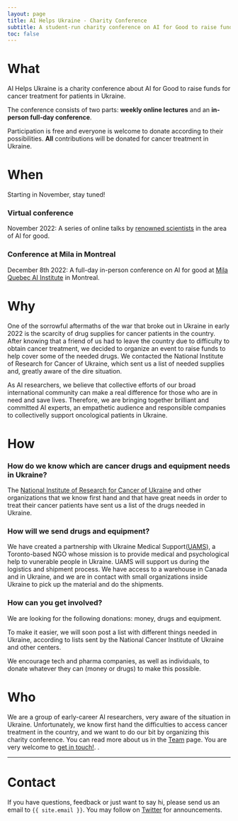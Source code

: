 ```yaml
---
layout: page
title: AI Helps Ukraine - Charity Conference
subtitle: A student-run charity conference on AI for Good to raise funds for medical equipment to help Ukraine
toc: false
---
```

# What

AI Helps Ukraine is a charity conference about AI for Good to raise funds for cancer treatment for patients in Ukraine.

The conference consists of two parts: **weekly online lectures** and an **in-person full-day conference**.

Participation is free and everyone is welcome to donate according to their possibilities. **All** contributions will be donated for cancer treatment in Ukraine.

# When

Starting in November, stay tuned!

### Virtual conference

November 2022: A series of online talks by [renowned scientists](./speakers) in the area of AI for good.

### Conference at Mila in Montreal

December 8th 2022: A full-day in-person conference on AI for good at [Mila Quebec AI Institute](https://mila.quebec/) in Montreal.

# Why

One of the sorrowful aftermaths of the war that broke out in Ukraine in early 2022 is the scarcity of drug supplies for cancer patients in the country. After knowing that a friend of us had to leave the country due to difficulty to obtain cancer treatment,  we decided to organize an event to raise funds to help cover some of the needed drugs. We contacted the National Institute of Research for Cancer of Ukraine, which sent us a list of needed supplies and, greatly aware of the dire situation.

As AI researchers, we believe that collective efforts of our broad international community can make a real difference for those who are in need and save lives. Therefore, we are bringing together brilliant and committed AI experts, an empathetic audience and responsible companies to collectivelly support oncological patients in Ukraine.

# How

### How do we know which are cancer drugs and equipment needs in Ukraine?

The [National Institute of Research for Cancer of Ukraine](https://www.uicc.org/membership/national-cancer-institute-kiev-ukraine) and other organizations that we know first hand and that have great needs in order to treat their cancer patients have sent us a list of the drugs needed in Ukraine.

### How will we send drugs and equipment?

We have created a partnership with Ukraine Medical Support([UAMS](https://uams.ca/)), a Toronto-based NGO whose mission is to provide medical and psychological help to vunerable people in Ukraine. UAMS will support us during the logistics and shipment process. We have access to a warehouse in Canada and in Ukraine, and we are in contact with small organizations inside Ukraine to pick up the material and do the shipments.

### How can you get involved?

We are looking for the following donations: money, drugs and equipment. 

To make it easier, we will soon post a list with different things needed in Ukraine, according to lists sent by the National Cancer Institute of Ukraine and other centers.

We encourage tech and pharma companies, as well as individuals, to donate whatever they can (money or drugs) to make this possible.

# Who

We are a group of early-career AI researchers, very aware of the situation in Ukraine. Unfortunately, we know first hand the difficulties to access cancer treatment in the country, and we want to do our bit by organizing this charity conference. You can read more about us in the [Team](./team) page. You are very welcome to [get in touch!](#contact).
.

---

# Contact

If you have questions, feedback or just want to say hi, please send us an email to `{{ site.email }}`. You may follow on [Twitter](https://twitter.com/aihelpsukraine) for announcements.
